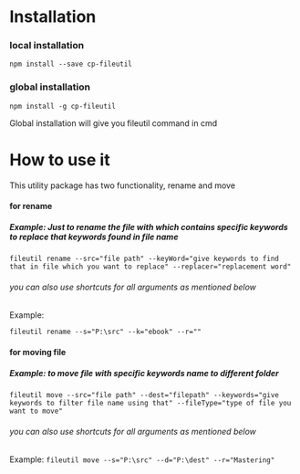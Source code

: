 
# Installation
### local installation
`npm install --save cp-fileutil`

### global installation
`npm install -g cp-fileutil`

Global installation will give you fileutil command in cmd

# How to use it
This utility package has two functionality, rename and move

#### for rename
##### Example: Just to rename the file with which contains specific keywords to replace that keywords found in file name

`fileutil rename --src="file path" --keyWord="give keywords to find that in file which you want to replace" --replacer="replacement word" `

###### *you can also use shortcuts for all arguments as mentioned below*
Example: 

`fileutil rename --s="P:\src" --k="ebook" --r="" `

#### for moving file

##### Example: to move file with specific keywords name to different folder
`fileutil move --src="file path" --dest="filepath" --keywords="give keywords to filter file name using that" --fileType="type of file you want to move"`

###### *you can also use shortcuts for all arguments as mentioned below*
Example: 
`fileutil move --s="P:\src" --d="P:\dest" --r="Mastering"`

